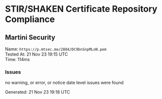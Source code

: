 # STIR/SHAKEN Certificate Repository Compliance

## Martini Security

Name: `https://p.mtsec.me/2884/DC9bnSnpMLoN.pem`\
Tested At: 21 Nov 23 19:15 UTC\
Time: 114ms

### Issues

no warning, or error, or notice date level issues were found

Generated: 21 Nov 23 19:18 UTC